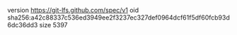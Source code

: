 version https://git-lfs.github.com/spec/v1
oid sha256:a42c88337c536ed3949ee2f3237ec327def0964dcf61f5df60fcb93d6dc36dd3
size 5397
